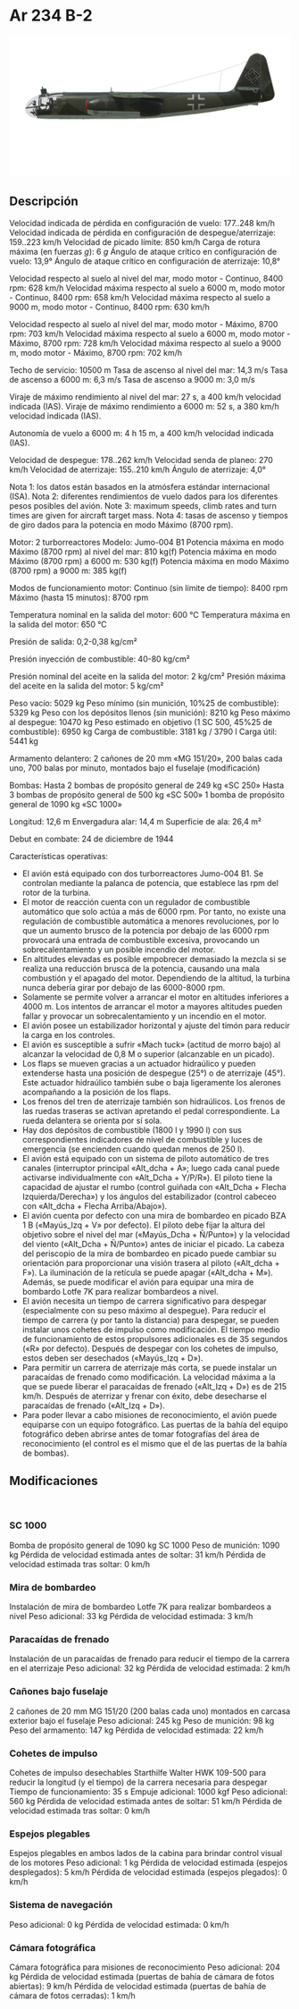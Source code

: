 # Ar 234 B-2

![ar234b2](../images/ar234b2.png)

## Descripción

Velocidad indicada de pérdida en configuración de vuelo: 177..248 km/h
Velocidad indicada de pérdida en configuración de despegue/aterrizaje: 159..223 km/h
Velocidad de picado límite: 850 km/h
Carga de rotura máxima (en fuerzas <i>g</i>): 6 <i>g</i>
Ángulo de ataque crítico en configuración de vuelo: 13,9°
Ángulo de ataque crítico en configuración de aterrizaje: 10,8°

Velocidad respecto al suelo al nivel del mar, modo motor - Continuo, 8400 rpm: 628 km/h
Velocidad máxima respecto al suelo a 6000 m, modo motor - Continuo, 8400 rpm: 658 km/h
Velocidad máxima respecto al suelo a 9000 m, modo motor - Continuo, 8400 rpm: 630 km/h

Velocidad respecto al suelo al nivel del mar, modo motor - Máximo, 8700 rpm: 703 km/h
Velocidad máxima respecto al suelo a 6000 m, modo motor - Máximo, 8700 rpm: 728 km/h
Velocidad máxima respecto al suelo a 9000 m, modo motor - Máximo, 8700 rpm: 702 km/h

Techo de servicio: 10500 m
Tasa de ascenso al nivel del mar: 14,3 m/s
Tasa de ascenso a 6000 m: 6,3 m/s
Tasa de ascenso a 9000 m: 3,0 m/s

Viraje de máximo rendimiento al nivel del mar: 27 s, a 400 km/h velocidad indicada (IAS).
Viraje de máximo rendimiento a 6000 m: 52 s, a 380 km/h velocidad indicada (IAS).

Autonomía de vuelo a 6000 m: 4 h 15 m, a 400 km/h velocidad indicada (IAS).

Velocidad de despegue: 178..262 km/h
Velocidad senda de planeo: 270 km/h
Velocidad de aterrizaje: 155..210 km/h
Ángulo de aterrizaje: 4,0°

Nota 1: los datos están basados en la atmósfera estándar internacional (ISA).
Nota 2: diferentes rendimientos de vuelo dados para los diferentes pesos posibles del avión.
Note 3: maximum speeds, climb rates and turn times are given for  aircraft target mass.
Nota 4: tasas de ascenso y tiempos de giro dados para la potencia en modo Máximo (8700 rpm).

Motor: 2 turborreactores
Modelo: Jumo-004 B1
Potencia máxima en modo Máximo (8700 rpm) al nivel del mar: 810 kg(f)
Potencia máxima en modo Máximo (8700 rpm) a 6000 m: 530 kg(f)
Potencia máxima en modo Máximo (8700 rpm) a 9000 m: 385 kg(f)

Modos de funcionamiento motor:
Continuo (sin límite de tiempo): 8400 rpm
Máximo (hasta 15 minutos): 8700 rpm

Temperatura nominal en la salida del motor: 600 °C
Temperatura máxima en la salida del motor: 650 °C

Presión de salida: 0,2-0,38 kg/cm²

Presión inyección de combustible: 40-80 kg/cm²

Presión nominal del aceite en la salida del motor: 2 kg/cm²
Presión máxima del aceite en la salida del motor: 5 kg/cm²

Peso vacío: 5029 kg
Peso mínimo (sin munición, 10%25 de combustible): 5329 kg
Peso con los depósitos llenos (sin munición): 8210 kg
Peso máximo al despegue: 10470 kg
Peso estimado en objetivo (1 SC 500, 45%25 de combustible): 6950 kg
Carga de combustible: 3181 kg / 3790 l
Carga útil: 5441 kg

Armamento delantero:
2 cañones de 20 mm «MG 151/20», 200 balas cada uno, 700 balas por minuto, montados bajo el fuselaje (modificación)

Bombas:
Hasta 2 bombas de propósito general de 249 kg «SC 250»
Hasta 3 bombas de propósito general de 500 kg «SC 500»
1 bomba de propósito general de 1090 kg «SC 1000»

Longitud: 12,6 m
Envergadura alar: 14,4 m
Superficie de ala: 26,4 m²

Debut en combate: 24 de diciembre de 1944

Características operativas:
- El avión está equipado con dos turborreactores Jumo-004 B1. Se controlan mediante la palanca de potencia, que establece las rpm del rotor de la turbina.
- El motor de reacción cuenta con un regulador de combustible automático que solo actúa a más de 6000 rpm. Por tanto, no existe una regulación de combustible automática a menores revoluciones, por lo que un aumento brusco de la potencia por debajo de las 6000 rpm provocará una entrada de combustible excesiva, provocando un sobrecalentamiento y un posible incendio del motor.
- En altitudes elevadas es posible empobrecer demasiado la mezcla si se realiza una reducción brusca de la potencia, causando una mala combustión y el apagado del motor. Dependiendo de la altitud, la turbina nunca debería girar por debajo de las 6000-8000 rpm.
- Solamente se permite volver a arrancar el motor en altitudes inferiores a 4000 m. Los intentos de arrancar el motor a mayores altitudes pueden fallar y provocar un sobrecalentamiento y un incendio en el motor.
- El avión posee un estabilizador horizontal y ajuste del timón para reducir la carga en los controles.
- El avión es susceptible a sufrir «Mach tuck» (actitud de morro bajo) al alcanzar la velocidad de 0,8 M o superior (alcanzable en un picado).
- Los flaps se mueven gracias a un actuador hidraúlico y pueden extenderse hasta una posición de despegue (25°) o de aterrizaje (45°). Este actuador hidraúlico también sube o baja ligeramente los alerones acompañando a la posición de los flaps.
- Los frenos del tren de aterrizaje también son hidraúlicos. Los frenos de las ruedas traseras se activan apretando el pedal correspondiente. La rueda delantera se orienta por sí sola.
- Hay dos depósitos de combustible (1800 l y 1990 l) con sus correspondientes indicadores de nivel de combustible y luces de emergencia (se encienden cuando quedan menos de 250 l).
- El avión está equipado con un sistema de piloto automático de tres canales (interruptor principal «Alt_dcha + A»; luego cada canal puede activarse individualmente con «Alt_Dcha + Y/P/R»). El piloto tiene la capacidad de ajustar el rumbo (control guiñada con «Alt_Dcha + Flecha Izquierda/Derecha») y los ángulos del estabilizador (control cabeceo con «Alt_dcha + Flecha Arriba/Abajo»).
- El avión cuenta por defecto con una mira de bombardeo en picado BZA 1 B («Mayús_Izq + V» por defecto). El piloto debe fijar la altura del objetivo sobre el nivel del mar («Mayús_Dcha + Ñ/Punto») y la velocidad del viento («Alt_Dcha + Ñ/Punto») antes de iniciar el picado. La cabeza del periscopio de la mira de bombardeo en picado puede cambiar su orientación para proporcionar una visión trasera al piloto («Alt_dcha + F»). La iluminación de la retícula se puede apagar («Alt_dcha + M»). Además, se puede modificar el avión para equipar una mira de bombardo Lotfe 7K para realizar bombardeos a nivel.
- El avión necesita un tiempo de carrera significativo para despegar (especialmente con su peso máximo al despegue). Para reducir el tiempo de carrera (y por tanto la distancia) para despegar, se pueden instalar unos cohetes de impulso como modificación. El tiempo medio de funcionamiento de estos propulsores adicionales es de 35 segundos («R» por defecto). Después de despegar con los cohetes de impulso, estos deben ser desechados («Mayús_Izq + D»).
- Para permitir un carrera de aterrizaje más corta, se puede instalar un paracaídas de frenado como modificación. La velocidad máxima a la que se puede liberar el paracaídas de frenado («Alt_Izq + D») es de 215 km/h. Después de aterrizar y frenar con éxito, debe desecharse el paracaídas de frenado («Alt_Izq + D»).
- Para poder llevar a cabo misiones de reconocimiento, el avión puede equiparse con un equipo fotográfico. Las puertas de la bahía del equipo fotográfico deben abrirse antes de tomar fotografías del área de reconocimiento (el control es el mismo que el de las puertas de la bahía de bombas).

## Modificaciones
﻿

### SC 1000

Bomba de propósito general de 1090 kg SC 1000
Peso de munición: 1090 kg
Pérdida de velocidad estimada antes de soltar: 31 km/h
Pérdida de velocidad estimada tras soltar: 0 km/h﻿

### Mira de bombardeo

Instalación de mira de bombardeo Lotfe 7K para realizar bombardeos a nivel
Peso adicional: 33 kg
Pérdida de velocidad estimada: 3 km/h﻿

### Paracaídas de frenado

Instalación de un paracaídas de frenado para reducir el tiempo de la carrera en el aterrizaje
Peso adicional: 32 kg
Pérdida de velocidad estimada: 2 km/h﻿

### Cañones bajo fuselaje

2 cañones de 20 mm MG 151/20 (200 balas cada uno) montados en carcasa exterior bajo el fuselaje
Peso adicional: 245 kg
Peso de munición: 98 kg
Peso del armamento: 147 kg
Pérdida de velocidad estimada: 22 km/h﻿

### Cohetes de impulso

Cohetes de impulso desechables Starthilfe Walter HWK 109-500 para reducir la longitud (y el tiempo) de la carrera necesaria para despegar
Tiempo de funcionamiento: 35 s
Empuje adicional: 1000 kgf
Peso adicional: 560 kg
Pérdida de velocidad estimada antes de soltar: 51 km/h
Pérdida de velocidad estimada tras soltar: 0 km/h﻿

### Espejos plegables

Espejos plegables en ambos lados de la cabina para brindar control visual de los motores
Peso adicional: 1 kg
Pérdida de velocidad estimada (espejos desplegados): 5 km/h
Pérdida de velocidad estimada (espejos plegados): 0 km/h﻿

### Sistema de navegación


Peso adicional: 0 kg
Pérdida de velocidad estimada: 0 km/h﻿

### Cámara fotográfica

Cámara fotográfica para misiones de reconocimiento
Peso adicional: 204 kg
Pérdida de velocidad estimada (puertas de bahía de cámara de fotos abiertas): 9 km/h
Pérdida de velocidad estimada (puertas de bahía de cámara de fotos cerradas): 1 km/h